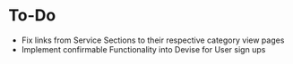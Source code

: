 # To-Do

* Fix links from Service Sections to their respective category view pages
* Implement confirmable Functionality into Devise for User sign ups